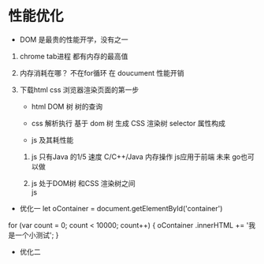 #  性能优化
 
- DOM 是最贵的性能开学，没有之一


<script>
  for (var count = 0; count < 10000; count++) {
    //   查找10000次 dom 性能开销大  把他提出去 
    document
      .getElementById('container')
      .innerHTML += '<span>我是一个小测试</span>';
  }
</script>

 1. chrome   tab进程 都有内存的最高值
 2. 内存消耗在哪？
    不在for循环
    在 doucument 性能开销


1. 下载html css  浏览器渲染页面的第一步
    - html DOM 树  树的查询

    - css 解析执行  基于 dom 树 生成 CSS 渲染树  selector 属性构成

    - js 及其耗性能
     1. js 只有Java  的1/5 速度
        C/C++/Java 内存操作
        js应用于前端  未来 go也可以做

     2.  js  处于DOM树 和CSS 渲染树之间  
        js 
- 优化一
let oContainer = document.getElementById('container')

for (var count = 0; count < 10000; count++) {
    oContainer
        .innerHTML += '<span>我是一个小测试</span>';
}
   

- 优化二